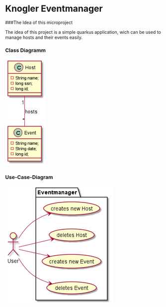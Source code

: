 # Knogler Eventmanager

###The Idea of this microproject

The idea of this project is a simple quarkus application,
wich can be used to manage hosts and their events easily.

### Class Diagramm

![image](asciidoc/images/cld.png)

### Use-Case-Diagram

![image](asciidoc/images/ucd.png)
